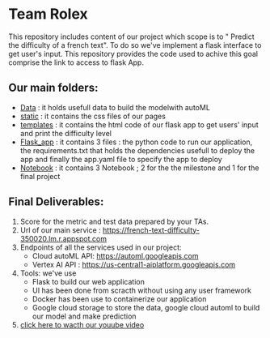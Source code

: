 # Team Rolex

This repository includes content of our project which scope is to  " Predict the difficulty of a french text".
To do so we've implement a flask interface to get user's input. This repository  provides the code used to achive this goal comprise the link to access to flask App.

## Our main folders:

* [Data](https://github.com/Rolex-Github/Team_Rolex_BigScale/tree/main/Data) : it holds usefull data to build the modelwith autoML
* [static](https://github.com/Rolex-Github/Team_Rolex_BigScale/tree/main/static)  : it contains the css files of our pages
* [templates](https://github.com/Rolex-Github/Team_Rolex_BigScale/tree/main/templates) : it contains the html code of our flask app  to get users' input and print the difficulty level 
* [Flask_app](https://github.com/Rolex-Github/Team_Rolex_BigScale/tree/main/Flask_app)  : it contains 3 files : the python code to run our application, the requirements.txt that holds the dependencies usefull to deploy the app and finally the app.yaml file to specify the app to deploy
* [Notebook](https://github.com/Rolex-Github/Team_Rolex_BigScale/tree/main/Notebook) : it contains 3 Notebook ; 2 for the the milestone and 1 for the final project

## Final Deliverables:

1. Score for the metric and test data prepared by your TAs.
2. Url of our main service : https://french-text-difficulty-350020.lm.r.appspot.com
3.  Endpoints of all the services used in our project:
     *  Cloud autoML API:  https://automl.googleapis.com 
     *  Vertex AI API : https://us-central1-aiplatform.googleapis.com
4.  Tools: we've use 
     * Flask to build our web application
     * UI has been done from scracth without using any user framework
     * Docker has been use to containerize our application
     * Google cloud storage to store the data, google cloud automl to build our model and make prediction
5.  [click here to wacth our youube video](https://www.youtube.com/watch?v=jZB6OaHvPEQ)



